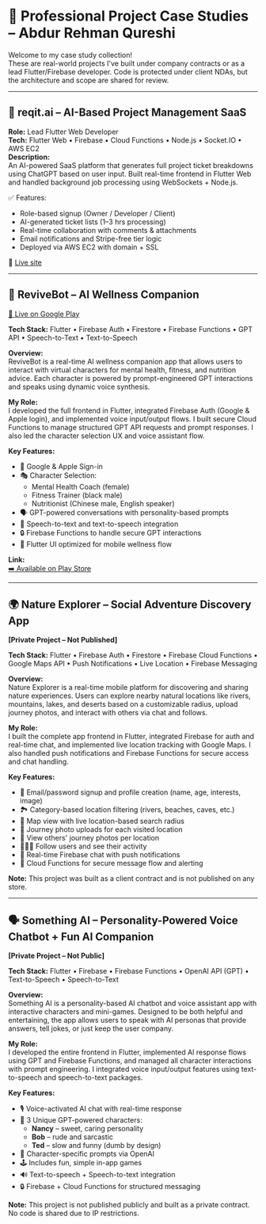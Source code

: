 # 🧩 Professional Project Case Studies – Abdur Rehman Qureshi

Welcome to my case study collection!  
These are real-world projects I've built under company contracts or as a lead Flutter/Firebase developer. Code is protected under client NDAs, but the architecture and scope are shared for review.

---

## 🔹 reqit.ai – AI-Based Project Management SaaS
**Role:** Lead Flutter Web Developer  
**Tech:** Flutter Web • Firebase • Cloud Functions • Node.js • Socket.IO • AWS EC2  
**Description:**  
An AI-powered SaaS platform that generates full project ticket breakdowns using ChatGPT based on user input. Built real-time frontend in Flutter Web and handled background job processing using WebSockets + Node.js.

✅ Features:  
- Role-based signup (Owner / Developer / Client)  
- AI-generated ticket lists (1–3 hrs processing)  
- Real-time collaboration with comments & attachments  
- Email notifications and Stripe-free tier logic  
- Deployed via AWS EC2 with domain + SSL

🔗 [Live site](https://reqit.ai)

---

## 🤖 ReviveBot – AI Wellness Companion  
[📲 Live on Google Play](https://play.google.com/store/apps/details?id=com.revivebot.revivebot)

**Tech Stack:** Flutter • Firebase Auth • Firestore • Firebase Functions • GPT API • Speech-to-Text • Text-to-Speech

**Overview:**  
ReviveBot is a real-time AI wellness companion app that allows users to interact with virtual characters for mental health, fitness, and nutrition advice. Each character is powered by prompt-engineered GPT interactions and speaks using dynamic voice synthesis.

**My Role:**  
I developed the full frontend in Flutter, integrated Firebase Auth (Google & Apple login), and implemented voice input/output flows. I built secure Cloud Functions to manage structured GPT API requests and prompt responses. I also led the character selection UX and voice assistant flow.

**Key Features:**
- 👤 Google & Apple Sign-in  
- 🎭 Character Selection:  
  - Mental Health Coach (female)  
  - Fitness Trainer (black male)  
  - Nutritionist (Chinese male, English speaker)  
- 🗣️ GPT-powered conversations with personality-based prompts  
- 🧠 Speech-to-text and text-to-speech integration  
- 🔒 Firebase Functions to handle secure GPT interactions  
- 🎨 Flutter UI optimized for mobile wellness flow

**Link:**  
[➡️ Available on Play Store](https://play.google.com/store/apps/details?id=com.revivebot.revivebot)

---

## 🌍 Nature Explorer – Social Adventure Discovery App  
**[Private Project – Not Published]**

**Tech Stack:** Flutter • Firebase Auth • Firestore • Firebase Cloud Functions • Google Maps API • Push Notifications • Live Location • Firebase Messaging

**Overview:**  
Nature Explorer is a real-time mobile platform for discovering and sharing nature experiences. Users can explore nearby natural locations like rivers, mountains, lakes, and deserts based on a customizable radius, upload journey photos, and interact with others via chat and follows.

**My Role:**  
I built the complete app frontend in Flutter, integrated Firebase for auth and real-time chat, and implemented live location tracking with Google Maps. I also handled push notifications and Firebase Functions for secure access and chat handling.

**Key Features:**
- 📩 Email/password signup and profile creation (name, age, interests, image)
- 🏞️ Category-based location filtering (rivers, beaches, caves, etc.)
- 📍 Map view with live location-based search radius
- 📸 Journey photo uploads for each visited location
- 👀 View others' journey photos per location
- 🧑‍🤝‍🧑 Follow users and see their activity
- 💬 Real-time Firebase chat with push notifications
- 🔄 Cloud Functions for secure message flow and alerting

**Note:** This project was built as a client contract and is not published on any store.

---

## 🗣️ Something AI – Personality-Powered Voice Chatbot + Fun AI Companion  
**[Private Project – Not Public]**

**Tech Stack:** Flutter • Firebase • Firebase Functions • OpenAI API (GPT) • Text-to-Speech • Speech-to-Text

**Overview:**  
Something AI is a personality-based AI chatbot and voice assistant app with interactive characters and mini-games. Designed to be both helpful and entertaining, the app allows users to speak with AI personas that provide answers, tell jokes, or just keep the user company.

**My Role:**  
I developed the entire frontend in Flutter, implemented AI response flows using GPT and Firebase Functions, and managed all character interactions with prompt engineering. I integrated voice input/output features using text-to-speech and speech-to-text packages.

**Key Features:**
- 🎙️ Voice-activated AI chat with real-time response
- 🧠 3 Unique GPT-powered characters:
  - **Nancy** – sweet, caring personality
  - **Bob** – rude and sarcastic
  - **Ted** – slow and funny (dumb by design)
- 🧩 Character-specific prompts via OpenAI
- 🕹️ Includes fun, simple in-app games
- 🔊 Text-to-speech + Speech-to-text integration
- 🔒 Firebase + Cloud Functions for structured messaging

**Note:** This project is not published publicly and built as a private contract. No code is shared due to IP restrictions.
